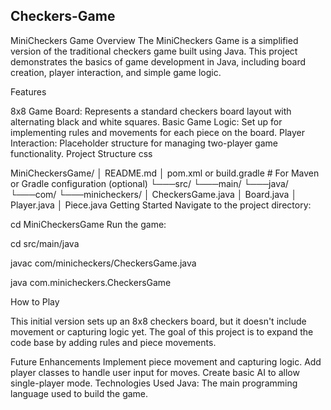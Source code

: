 ## Checkers-Game
MiniCheckers Game
Overview
The MiniCheckers Game is a simplified version of the traditional checkers game built using Java. This project demonstrates the basics of game development in Java, including board creation, player interaction, and simple game logic.

Features

8x8 Game Board: Represents a standard checkers board layout with alternating black and white squares.
Basic Game Logic: Set up for implementing rules and movements for each piece on the board.
Player Interaction: Placeholder structure for managing two-player game functionality.
Project Structure
css

MiniCheckersGame/
│   README.md
│   pom.xml or build.gradle   # For Maven or Gradle configuration (optional)
└───src/
    └───main/
        └───java/
            └───com/
                └───minicheckers/
                    │   CheckersGame.java
                    │   Board.java
                    │   Player.java
                    │   Piece.java
Getting Started
Navigate to the project directory:



cd MiniCheckersGame
Run the game:



cd src/main/java

javac com/minicheckers/CheckersGame.java

java com.minicheckers.CheckersGame

How to Play

This initial version sets up an 8x8 checkers board, but it doesn't include movement or capturing logic yet. The goal of this project is to expand the code base by adding rules and piece movements.

Future Enhancements
Implement piece movement and capturing logic.
Add player classes to handle user input for moves.
Create basic AI to allow single-player mode.
Technologies Used
Java: The main programming language used to build the game.

##


